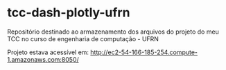# tcc-dash-plotly-ufrn
Repositório destinado ao armazenamento dos arquivos do projeto do meu TCC no curso de engenharia de computação - UFRN

Projeto estava acessível em: http://ec2-54-166-185-254.compute-1.amazonaws.com:8050/
